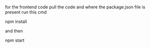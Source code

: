 for the frontend code 
pull the code and where the package.json file is present 
run this cmd 

npm install

and then

npm start
 
